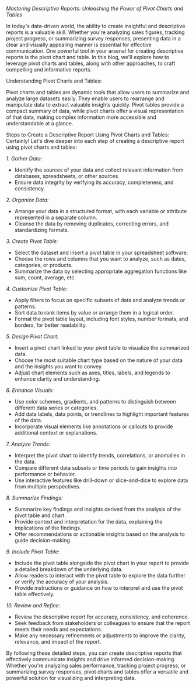 *Mastering Descriptive Reports: Unleashing the Power of Pivot Charts and Tables*


In today's data-driven world, the ability to create insightful and descriptive reports is a valuable skill. Whether you're analyzing sales figures, tracking project progress, or summarizing survey responses, presenting data in a clear and visually appealing manner is essential for effective communication. One powerful tool in your arsenal for creating descriptive reports is the pivot chart and table. In this blog, we'll explore how to leverage pivot charts and tables, along with other approaches, to craft compelling and informative reports.

Understanding Pivot Charts and Tables:

Pivot charts and tables are dynamic tools that allow users to summarize and analyze large datasets easily. They enable users to rearrange and manipulate data to extract valuable insights quickly. Pivot tables provide a compact summary of data, while pivot charts offer a visual representation of that data, making complex information more accessible and understandable at a glance.

Steps to Create a Descriptive Report Using Pivot Charts and Tables:
Certainly! Let's dive deeper into each step of creating a descriptive report using pivot charts and tables:

*1. Gather Data:*
   - Identify the sources of your data and collect relevant information from databases, spreadsheets, or other sources.
   - Ensure data integrity by verifying its accuracy, completeness, and consistency.

*2. Organize Data:*
   - Arrange your data in a structured format, with each variable or attribute represented in a separate column.
   - Cleanse the data by removing duplicates, correcting errors, and standardizing formats.

*3. Create Pivot Table:*
   - Select the dataset and insert a pivot table in your spreadsheet software.
   - Choose the rows and columns that you want to analyze, such as dates, categories, or products.
   - Summarize the data by selecting appropriate aggregation functions like sum, count, average, etc.

*4. Customize Pivot Table:*
   - Apply filters to focus on specific subsets of data and analyze trends or patterns.
   - Sort data to rank items by value or arrange them in a logical order.
   - Format the pivot table layout, including font styles, number formats, and borders, for better readability.

*5. Design Pivot Chart:*
   - Insert a pivot chart linked to your pivot table to visualize the summarized data.
   - Choose the most suitable chart type based on the nature of your data and the insights you want to convey.
   - Adjust chart elements such as axes, titles, labels, and legends to enhance clarity and understanding.

*6. Enhance Visuals:*
   - Use color schemes, gradients, and patterns to distinguish between different data series or categories.
   - Add data labels, data points, or trendlines to highlight important features of the data.
   - Incorporate visual elements like annotations or callouts to provide additional context or explanations.

*7. Analyze Trends:*
   - Interpret the pivot chart to identify trends, correlations, or anomalies in the data.
   - Compare different data subsets or time periods to gain insights into performance or behavior.
   - Use interactive features like drill-down or slice-and-dice to explore data from multiple perspectives.

*8. Summarize Findings:*
   - Summarize key findings and insights derived from the analysis of the pivot table and chart.
   - Provide context and interpretation for the data, explaining the implications of the findings.
   - Offer recommendations or actionable insights based on the analysis to guide decision-making.

*9. Include Pivot Table:*
   - Include the pivot table alongside the pivot chart in your report to provide a detailed breakdown of the underlying data.
   - Allow readers to interact with the pivot table to explore the data further or verify the accuracy of your analysis.
   - Provide instructions or guidance on how to interpret and use the pivot table effectively.

*10. Review and Refine:*
   - Review the descriptive report for accuracy, consistency, and coherence.
   - Seek feedback from stakeholders or colleagues to ensure that the report meets their needs and expectations.
   - Make any necessary refinements or adjustments to improve the clarity, relevance, and impact of the report.

By following these detailed steps, you can create descriptive reports that effectively communicate insights and drive informed decision-making. Whether you're analyzing sales performance, tracking project progress, or summarizing survey responses, pivot charts and tables offer a versatile and powerful solution for visualizing and interpreting data.



   
